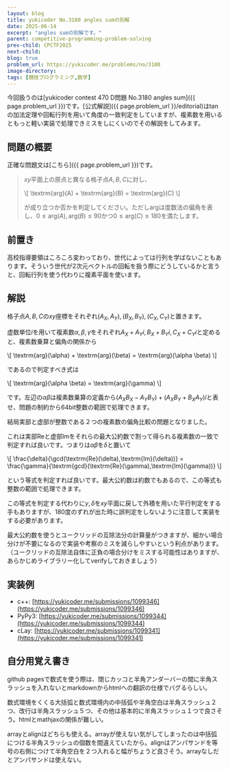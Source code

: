 ```yaml
---
layout: blog
title: yukicoder No.3180 angles sumの別解
date: 2025-06-14
excerpt: "angles sumの別解です。"
parent: competitive-programming-problem-solving
prev-child: CPCTF2025
next-child: 
blog: true
problem_url: https://yukicoder.me/problems/no/3180
image-directory: 
tags: [競技プログラミング,数学]
---
```


今回扱うのは[yukicoder contest 470 D問題 No.3180 angles sum]({{ page.problem_url }})です。[公式解説]({{ page.problem_url }}/editorial)は$\tan$の加法定理や回転行列を用いて角度の一致判定をしていますが、複素数を用いるともっと軽い実装で処理できミスをしにくいのでその解説をしてみます。


## 問題の概要

正確な問題文は[こちら]({{ page.problem_url }})です。

> $xy$平面上の原点と異なる格子点$A,B,C$に対し、
> 
> \\[
> \textrm{arg}(A) + \textrm{arg}(B) = \textrm{arg}(C)
> \\]
>
> が成り立つか否かを判定してください。ただし$\textrm{arg}$は度数法の偏角を表し、$0 \leq \textrm{arg}(A), \textrm{arg}(B) \leq 90$かつ$0 \leq \textrm{arg}(C) \leq 180$を満たします。


## 前置き

高校指導要領はころころ変わっており、世代によっては行列を学ばないこともあります。そういう世代が$2$次元ベクトルの回転を扱う際にどうしているかと言うと、回転行列を使う代わりに複素平面を使います。


## 解説

格子点$A,B,C$の$xy$座標をそれぞれ$(A_X,A_Y),(B_X,B_Y),(C_X,C_Y)$と置きます。

虚数単位$i$を用いて複素数$\alpha,\beta,\gamma$をそれぞれ$A_X + A_Y i,B_X + B_Y i,C_X + C_Y i$と定めると、複素数乗算と偏角の関係から

\\[
\textrm{arg}(\alpha) + \textrm{arg}(\beta) = \textrm{arg}(\alpha \beta)
\\]

であるので判定すべき式は

\\[
\textrm{arg}(\alpha \beta) = \textrm{arg}(\gamma)
\\]

です。左辺の$\alpha \beta$は複素数乗算の定義から$(A_X B_X - A_Y B_Y) + (A_X B_Y + B_X A_Y)i$と表せ、問題の制約から64bit整数の範囲で処理できます。

結局実部と虚部が整数である２つの複素数の偏角比較の問題となりました。

これは実部$\textrm{Re}$と虚部$\textrm{Im}$をそれらの最大公約数で割って得られる複素数の一致で判定すれば良いです。つまりは$\alpha \beta$を$\delta$と置いて

\\[
\frac{\delta}{\gcd(\textrm{Re}(\delta),\textrm{Im}(\delta))} = \frac{\gamma}{\textrm{gcd}(\textrm{Re}(\gamma),\textrm{Im}(\gamma))}
\\]

という等式を判定すれば良いです。最大公約数は約数でもあるので、この等式も整数の範囲で処理できます。

この等式を判定する代わりに$\gamma,\delta$を$xy$平面に戻して外積を用いた平行判定をする手もありますが、$180$度のずれが出た時に誤判定をしないように注意して実装をする必要があります。

最大公約数を使うとユークリッドの互除法分の計算量がつきますが、細かい場合分けが不要になるので実装や考察のミスを減らしやすいという利点があります。（ユークリッドの互除法自体に正負の場合分けをミスする可能性はありますが、あらかじめライブラリー化してverifyしておきましょう）


## 実装例

- c++: [https://yukicoder.me/submissions/1099346](https://yukicoder.me/submissions/1099346)
- PyPy3: [https://yukicoder.me/submissions/1099344](https://yukicoder.me/submissions/1099344)
- cLay: [https://yukicoder.me/submissions/1099341](https://yukicoder.me/submissions/1099341)


## 自分用覚え書き

github pagesで数式を使う際は、閉じカッコと半角アンダーバーの間に半角スラッシュを入れないとmarkdownからhtmlへの翻訳の仕様でバグるらしい。

数式環境をくくる大括弧と数式環境内の中括弧や半角空白は半角スラッシュ２つ、改行は半角スラッシュ５つ、その他は基本的に半角スラッシュ１つで良さそう。htmlとmathjaxの関係が難しい。

arrayとalignはどちらも使える。arrayが使えない気がしてしまったのは中括弧につける半角スラッシュの個数を間違えていたから。alignはアンパサンドを等号の右側につけて半角空白を２つ入れると幅がちょうど良さそう。arrayなしだとアンパサンドは使えない。
